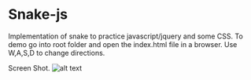 # Snake-js
Implementation of snake to practice javascript/jquery and some CSS.
To demo go into root folder and open the index.html file in a browser.
Use W,A,S,D to change directions.

Screen Shot.
![alt text][logo]


[logo]: http://res.cloudinary.com/dayd3nm4v/image/upload/v1446142150/Screen_Shot_2015-10-29_at_11.02.06_AM_nxtlsl.png
